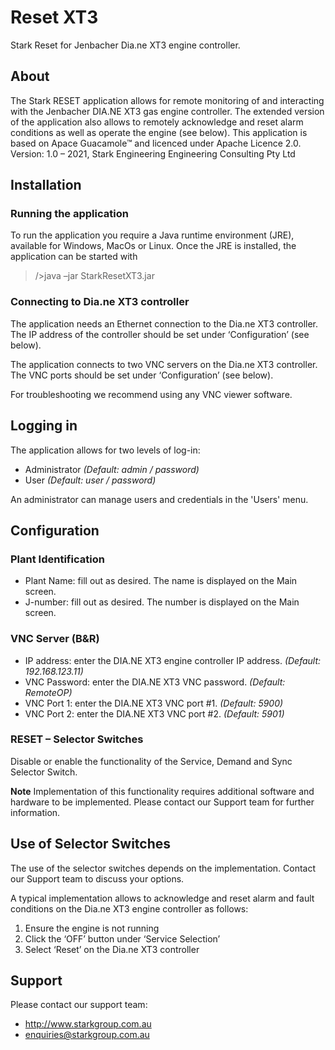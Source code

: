 # Reset XT3
Stark Reset for Jenbacher Dia.ne XT3 engine controller.

## About
The Stark RESET application allows for remote monitoring of and interacting with the Jenbacher DIA.NE XT3 gas engine controller.
The extended version of the application also allows to remotely acknowledge and reset alarm conditions as well as operate the engine (see below).
This application is based on Apace Guacamole™ and licenced under Apache Licence 2.0.
Version: 1.0 – 2021, Stark Engineering Engineering Consulting Pty Ltd

## Installation
### Running the application
To run the application you require a Java runtime environment (JRE), available for Windows, MacOs or Linux. Once the JRE is installed, the application can be started with 
> />java –jar StarkResetXT3.jar

### Connecting to Dia.ne XT3 controller
The application needs an Ethernet connection to the Dia.ne XT3 controller. The IP address of the controller should be set under ‘Configuration’ (see below).

The application connects to two VNC servers on the Dia.ne XT3 controller. The VNC ports should be set under ‘Configuration’ (see below).

For troubleshooting we recommend using any VNC viewer software.

## Logging in
The application allows for two levels of log-in:
- Administrator *(Default: admin / password)*
- User *(Default: user / password)*

An administrator can manage users and credentials in the 'Users' menu.

## Configuration
### Plant Identification
- Plant Name: fill out as desired. The name is displayed on the Main screen.
- J-number: fill out as desired. The number is displayed on the Main screen.

### VNC Server (B&R)
- IP address: enter the DIA.NE XT3 engine controller IP address. *(Default: 192.168.123.11)*
- VNC Password: enter the DIA.NE XT3 VNC password. *(Default: RemoteOP)*
- VNC Port 1: enter the DIA.NE XT3 VNC port #1. *(Default: 5900)*
- VNC Port 2: enter the DIA.NE XT3 VNC port #2. *(Default: 5901)*

### RESET – Selector Switches
Disable or enable the functionality of the Service, Demand and Sync Selector Switch.

**Note**
Implementation of this functionality requires additional software and hardware to be implemented. Please contact our Support team for further information.

## Use of Selector Switches
The use of the selector switches depends on the implementation. Contact our Support team to discuss your options.

A typical implementation allows to acknowledge and reset alarm and fault conditions on the Dia.ne XT3 engine controller as follows:
1.	Ensure the engine is not running
2.	Click the ‘OFF’ button under ‘Service Selection’
3.	Select ‘Reset’ on the Dia.ne XT3 controller

## Support
Please contact our support team:
- http://www.starkgroup.com.au
- enquiries@starkgroup.com.au
